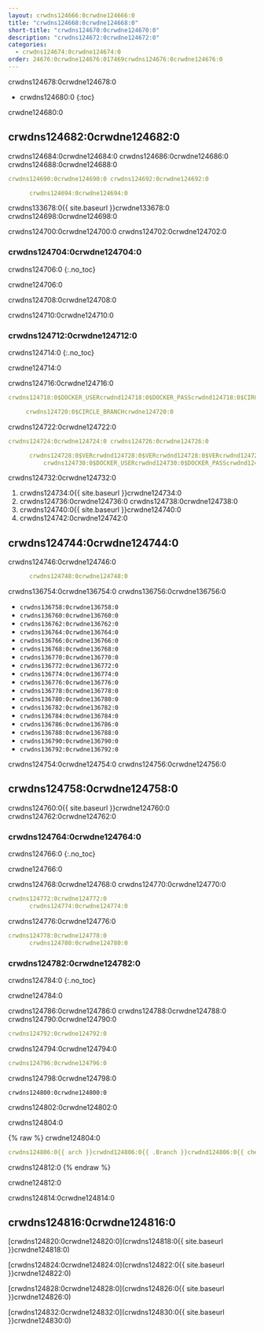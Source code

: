 ```yaml
---
layout: crwdns124666:0crwdne124666:0
title: "crwdns124668:0crwdne124668:0"
short-title: "crwdns124670:0crwdne124670:0"
description: "crwdns124672:0crwdne124672:0"
categories:
  - crwdns124674:0crwdne124674:0
order: 24676:0crwdne124676:017469crwdns124676:0crwdne124676:0
---
```

crwdns124678:0crwdne124678:0

- crwdns124680:0
{:toc}

crwdne124680:0

## crwdns124682:0crwdne124682:0

crwdns124684:0crwdne124684:0 crwdns124686:0crwdne124686:0 crwdns124688:0crwdne124688:0

```yaml
crwdns124690:0crwdne124690:0 crwdns124692:0crwdne124692:0

      crwdns124694:0crwdne124694:0
```

crwdns133678:0{{ site.baseurl }}crwdne133678:0 crwdns124698:0crwdne124698:0

crwdns124700:0crwdne124700:0 crwdns124702:0crwdne124702:0

### crwdns124704:0crwdne124704:0

crwdns124706:0
{:.no_toc}

crwdne124706:0

crwdns124708:0crwdne124708:0

crwdns124710:0crwdne124710:0

### crwdns124712:0crwdne124712:0

crwdns124714:0
{:.no_toc}

crwdne124714:0

crwdns124716:0crwdne124716:0

```yaml
crwdns124718:0$DOCKER_USERcrwdnd124718:0$DOCKER_PASScrwdnd124718:0$CIRCLE_BRANCHcrwdne124718:0

     crwdns124720:0$CIRCLE_BRANCHcrwdne124720:0
```

crwdns124722:0crwdne124722:0

```yaml
crwdns124724:0crwdne124724:0 crwdns124726:0crwdne124726:0

      crwdns124728:0$VERcrwdnd124728:0$VERcrwdnd124728:0$VERcrwdnd124728:0$CIRCLE_BUILD_NUMcrwdnd124728:0$TAGcrwdne124728:0     
          crwdns124730:0$DOCKER_USERcrwdnd124730:0$DOCKER_PASScrwdnd124730:0$TAGcrwdne124730:0
```

crwdns124732:0crwdne124732:0

1. crwdns124734:0{{ site.baseurl }}crwdne124734:0
2. crwdns124736:0crwdne124736:0 crwdns124738:0crwdne124738:0
3. crwdns124740:0{{ site.baseurl }}crwdne124740:0
4. crwdns124742:0crwdne124742:0

## crwdns124744:0crwdne124744:0

crwdns124746:0crwdne124746:0

```yaml
      crwdns124748:0crwdne124748:0
```

crwdns136754:0crwdne136754:0 crwdns136756:0crwdne136756:0

- `crwdns136758:0crwdne136758:0`
- `crwdns136760:0crwdne136760:0`
- `crwdns136762:0crwdne136762:0`
- `crwdns136764:0crwdne136764:0`
- `crwdns136766:0crwdne136766:0`
- `crwdns136768:0crwdne136768:0`
- `crwdns136770:0crwdne136770:0`
- `crwdns136772:0crwdne136772:0`
- `crwdns136774:0crwdne136774:0`
- `crwdns136776:0crwdne136776:0`
- `crwdns136778:0crwdne136778:0`
- `crwdns136780:0crwdne136780:0`
- `crwdns136782:0crwdne136782:0`
- `crwdns136784:0crwdne136784:0`
- `crwdns136786:0crwdne136786:0`
- `crwdns136788:0crwdne136788:0`
- `crwdns136790:0crwdne136790:0`
- `crwdns136792:0crwdne136792:0`

<!---
Consult the [Stable releases](https://download.docker.com/linux/static/stable/x86_64/) or [Edge releases](https://download.docker.com/linux/static/edge/x86_64/) for the full list of supported versions.
--->

crwdns124754:0crwdne124754:0 crwdns124756:0crwdne124756:0

## crwdns124758:0crwdne124758:0

crwdns124760:0{{ site.baseurl }}crwdne124760:0 crwdns124762:0crwdne124762:0

### crwdns124764:0crwdne124764:0

crwdns124766:0
{:.no_toc}

crwdne124766:0

crwdns124768:0crwdne124768:0 crwdns124770:0crwdne124770:0

```yaml
crwdns124772:0crwdne124772:0
      crwdns124774:0crwdne124774:0
```

crwdns124776:0crwdne124776:0

```yaml
crwdns124778:0crwdne124778:0
      crwdns124780:0crwdne124780:0
```

### crwdns124782:0crwdne124782:0

crwdns124784:0
{:.no_toc}

crwdne124784:0

crwdns124786:0crwdne124786:0 crwdns124788:0crwdne124788:0 crwdns124790:0crwdne124790:0

```yaml
crwdns124792:0crwdne124792:0
```

crwdns124794:0crwdne124794:0

```yaml
crwdns124796:0crwdne124796:0
```

crwdns124798:0crwdne124798:0

    crwdns124800:0crwdne124800:0
    

crwdns124802:0crwdne124802:0

crwdns124804:0

{% raw %}
crwdne124804:0

```yaml
crwdns124806:0{{ arch }}crwdnd124806:0{{ .Branch }}crwdnd124806:0{{ checksum "Gemfile.lock" }}crwdnd124806:0{{ arch }}crwdnd124806:0{{ .Branch }}crwdnd124806:0{{ arch }}crwdnd124806:0$CACHE_PATHcrwdnd124806:0$NAMEcrwdnd124806:0$CACHE_PATHcrwdne124806:0 crwdns124808:0$NAMEcrwdnd124808:0$NAMEcrwdnd124808:0$NAMEcrwdnd124808:0$NAMEcrwdnd124808:0$NAMEcrwdnd124808:0$NAMEcrwdne124808:0 crwdns124810:0$CACHE_PATHcrwdnd124810:0$NAMEcrwdnd124810:0{{ arch }}crwdnd124810:0{{ .Branch }}crwdnd124810:0{{ checksum "Gemfile.lock" }}crwdne124810:0
```

crwdns124812:0
{% endraw %}

crwdne124812:0

crwdns124814:0crwdne124814:0

## crwdns124816:0crwdne124816:0

[crwdns124820:0crwdne124820:0](crwdns124818:0{{ site.baseurl }}crwdne124818:0)

[crwdns124824:0crwdne124824:0](crwdns124822:0{{ site.baseurl }}crwdne124822:0)

[crwdns124828:0crwdne124828:0](crwdns124826:0{{ site.baseurl }}crwdne124826:0)

[crwdns124832:0crwdne124832:0](crwdns124830:0{{ site.baseurl }}crwdne124830:0)